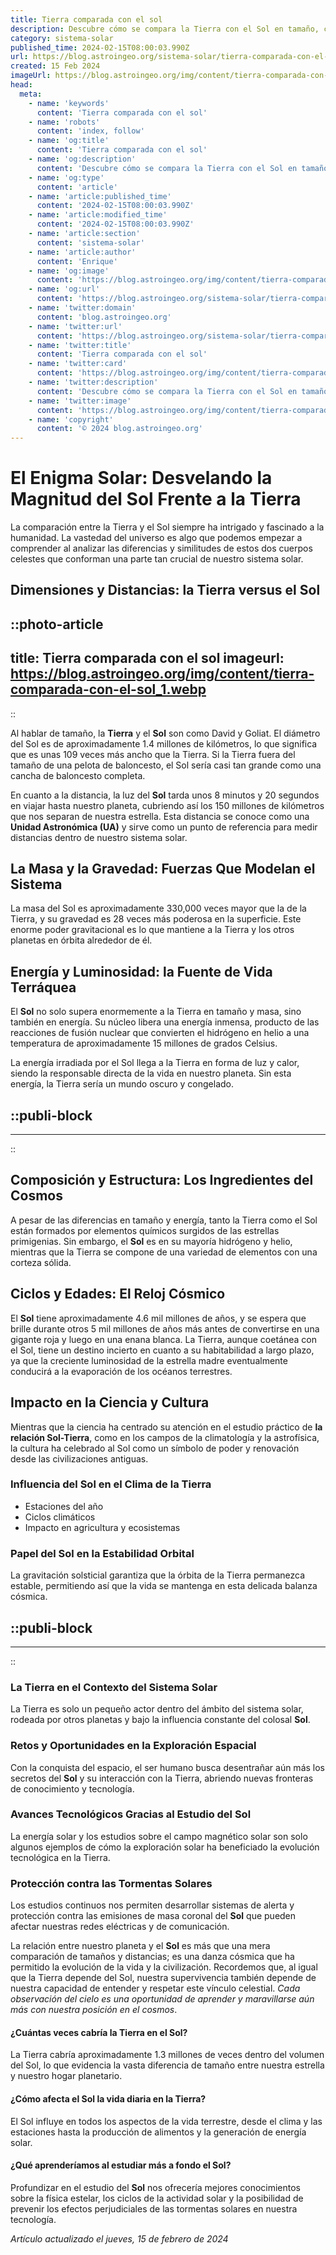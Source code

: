 ```yaml
---
title: Tierra comparada con el sol
description: Descubre cómo se compara la Tierra con el Sol en tamaño, composición y relevancia para la vida cósmica. Explora datos fascinantes del universo.
category: sistema-solar
published_time: 2024-02-15T08:00:03.990Z
url: https://blog.astroingeo.org/sistema-solar/tierra-comparada-con-el-sol
created: 15 Feb 2024
imageUrl: https://blog.astroingeo.org/img/content/tierra-comparada-con-el-sol_1.webp
head:
  meta:
    - name: 'keywords'
      content: 'Tierra comparada con el sol'
    - name: 'robots'
      content: 'index, follow'
    - name: 'og:title'
      content: 'Tierra comparada con el sol'
    - name: 'og:description'
      content: 'Descubre cómo se compara la Tierra con el Sol en tamaño, composición y relevancia para la vida cósmica. Explora datos fascinantes del universo.'
    - name: 'og:type'
      content: 'article'
    - name: 'article:published_time'
      content: '2024-02-15T08:00:03.990Z'
    - name: 'article:modified_time'
      content: '2024-02-15T08:00:03.990Z'
    - name: 'article:section'
      content: 'sistema-solar'
    - name: 'article:author'
      content: 'Enrique'
    - name: 'og:image'
      content: 'https://blog.astroingeo.org/img/content/tierra-comparada-con-el-sol_1.webp'
    - name: 'og:url'
      content: 'https://blog.astroingeo.org/sistema-solar/tierra-comparada-con-el-sol'
    - name: 'twitter:domain'
      content: 'blog.astroingeo.org'
    - name: 'twitter:url'
      content: 'https://blog.astroingeo.org/sistema-solar/tierra-comparada-con-el-sol'
    - name: 'twitter:title'
      content: 'Tierra comparada con el sol'
    - name: 'twitter:card'
      content: 'https://blog.astroingeo.org/img/content/tierra-comparada-con-el-sol_1.webp'
    - name: 'twitter:description'
      content: 'Descubre cómo se compara la Tierra con el Sol en tamaño, composición y relevancia para la vida cósmica. Explora datos fascinantes del universo.'
    - name: 'twitter:image'
      content: 'https://blog.astroingeo.org/img/content/tierra-comparada-con-el-sol_1.webp'
    - name: 'copyright'
      content: '© 2024 blog.astroingeo.org'
---
```

# El Enigma Solar: Desvelando la Magnitud del Sol Frente a la Tierra

La comparación entre la Tierra y el Sol siempre ha intrigado y fascinado a la humanidad. La vastedad del universo es algo que podemos empezar a comprender al analizar las diferencias y similitudes de estos dos cuerpos celestes que conforman una parte tan crucial de nuestro sistema solar.

## Dimensiones y Distancias: la Tierra versus el Sol


::photo-article
---
title: Tierra comparada con el sol
imageurl: https://blog.astroingeo.org/img/content/tierra-comparada-con-el-sol_1.webp
---
::



Al hablar de tamaño, la **Tierra** y el **Sol** son como David y Goliat. El diámetro del Sol es de aproximadamente 1.4 millones de kilómetros, lo que significa que es unas 109 veces más ancho que la Tierra. Si la Tierra fuera del tamaño de una pelota de baloncesto, el Sol sería casi tan grande como una cancha de baloncesto completa.

En cuanto a la distancia, la luz del **Sol** tarda unos 8 minutos y 20 segundos en viajar hasta nuestro planeta, cubriendo así los 150 millones de kilómetros que nos separan de nuestra estrella. Esta distancia se conoce como una **Unidad Astronómica (UA)** y sirve como un punto de referencia para medir distancias dentro de nuestro sistema solar.

## La Masa y la Gravedad: Fuerzas Que Modelan el Sistema

La masa del Sol es aproximadamente 330,000 veces mayor que la de la Tierra, y su gravedad es 28 veces más poderosa en la superficie. Este enorme poder gravitacional es lo que mantiene a la Tierra y los otros planetas en órbita alrededor de él.

## Energía y Luminosidad: la Fuente de Vida Terráquea

El **Sol** no solo supera enormemente a la Tierra en tamaño y masa, sino también en energía. Su núcleo libera una energía inmensa, producto de las reacciones de fusión nuclear que convierten el hidrógeno en helio a una temperatura de aproximadamente 15 millones de grados Celsius.

La energía irradiada por el Sol llega a la Tierra en forma de luz y calor, siendo la responsable directa de la vida en nuestro planeta. Sin esta energía, la Tierra sería un mundo oscuro y congelado.


  ::publi-block
  ---
  ---
  ::
  
  

## Composición y Estructura: Los Ingredientes del Cosmos

A pesar de las diferencias en tamaño y energía, tanto la Tierra como el Sol están formados por elementos químicos surgidos de las estrellas primigenias. Sin embargo, el **Sol** es en su mayoría hidrógeno y helio, mientras que la Tierra se compone de una variedad de elementos con una corteza sólida.

## Ciclos y Edades: El Reloj Cósmico

El **Sol** tiene aproximadamente 4.6 mil millones de años, y se espera que brille durante otros 5 mil millones de años más antes de convertirse en una gigante roja y luego en una enana blanca. La Tierra, aunque coetánea con el Sol, tiene un destino incierto en cuanto a su habitabilidad a largo plazo, ya que la creciente luminosidad de la estrella madre eventualmente conducirá a la evaporación de los océanos terrestres.

## Impacto en la Ciencia y Cultura

Mientras que la ciencia ha centrado su atención en el estudio práctico de **la relación Sol-Tierra**, como en los campos de la climatología y la astrofísica, la cultura ha celebrado al Sol como un símbolo de poder y renovación desde las civilizaciones antiguas.

### Influencia del Sol en el Clima de la Tierra

- Estaciones del año
- Ciclos climáticos
- Impacto en agricultura y ecosistemas

### Papel del Sol en la Estabilidad Orbital

La gravitación solsticial garantiza que la órbita de la Tierra permanezca estable, permitiendo así que la vida se mantenga en esta delicada balanza cósmica.


  ::publi-block
  ---
  ---
  ::
  
  

### La Tierra en el Contexto del Sistema Solar

La Tierra es solo un pequeño actor dentro del ámbito del sistema solar, rodeada por otros planetas y bajo la influencia constante del colosal **Sol**.

### Retos y Oportunidades en la Exploración Espacial

Con la conquista del espacio, el ser humano busca desentrañar aún más los secretos del **Sol** y su interacción con la Tierra, abriendo nuevas fronteras de conocimiento y tecnología.

### Avances Tecnológicos Gracias al Estudio del Sol

La energía solar y los estudios sobre el campo magnético solar son solo algunos ejemplos de cómo la exploración solar ha beneficiado la evolución tecnológica en la Tierra.

### Protección contra las Tormentas Solares

Los estudios continuos nos permiten desarrollar sistemas de alerta y protección contra las emisiones de masa coronal del **Sol** que pueden afectar nuestras redes eléctricas y de comunicación.

La relación entre nuestro planeta y el **Sol** es más que una mera comparación de tamaños y distancias; es una danza cósmica que ha permitido la evolución de la vida y la civilización. Recordemos que, al igual que la Tierra depende del Sol, nuestra supervivencia también depende de nuestra capacidad de entender y respetar este vínculo celestial. *Cada observación del cielo es una oportunidad de aprender y maravillarse aún más con nuestra posición en el cosmos*.

#### ¿Cuántas veces cabría la Tierra en el Sol?

La Tierra cabría aproximadamente 1.3 millones de veces dentro del volumen del Sol, lo que evidencia la vasta diferencia de tamaño entre nuestra estrella y nuestro hogar planetario.

#### ¿Cómo afecta el Sol la vida diaria en la Tierra?

El Sol influye en todos los aspectos de la vida terrestre, desde el clima y las estaciones hasta la producción de alimentos y la generación de energía solar.

#### ¿Qué aprenderíamos al estudiar más a fondo el Sol?

Profundizar en el estudio del **Sol** nos ofrecería mejores conocimientos sobre la física estelar, los ciclos de la actividad solar y la posibilidad de prevenir los efectos perjudiciales de las tormentas solares en nuestra tecnología.

_Artículo actualizado el jueves, 15 de febrero de 2024_